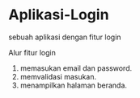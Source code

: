 # Aplikasi-Login
sebuah aplikasi dengan fitur login

Alur fitur login
1. memasukan email dan password.
2. memvalidasi masukan.
3. menampilkan halaman beranda.
